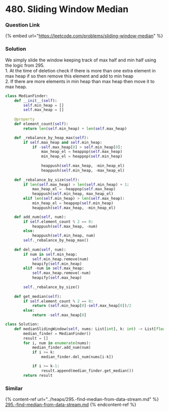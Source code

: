 # 480. Sliding Window Median

### Question Link

{% embed url="https://leetcode.com/problems/sliding-window-median" %}

### Solution

We simply slide the window keeping track of max half and min half using the logic from 295. \
1\. At the time of deletion check if there is more than one extra element in max heap if so then remove this element and add to min heap\
2\. If there are more elements in min heap than max heap then move it to max heap.&#x20;

```python
class MedianFinder:
    def __init__(self):
        self.min_heap = []
        self.max_heap = []
    
    @property
    def element_count(self):
        return len(self.min_heap) + len(self.max_heap)

    def _rebalance_by_heap_max(self):
        if self.max_heap and self.min_heap:
            if -self.max_heap[0] > self.min_heap[0]:
                max_heap_el = heappop(self.max_heap)
                min_heap_el = heappop(self.min_heap)
                
                heappush(self.max_heap, -min_heap_el)
                heappush(self.min_heap, -max_heap_el)
    
    def _rebalance_by_size(self):
        if len(self.max_heap) > len(self.min_heap) + 1:
            max_heap_el = -heappop(self.max_heap)
            heappush(self.min_heap, max_heap_el)
        elif len(self.min_heap) > len(self.max_heap):
            min_heap_el = heappop(self.min_heap)
            heappush(self.max_heap, -min_heap_el)

    def add_num(self, num):        
        if self.element_count % 2 == 0:
            heappush(self.max_heap, -num)
        else:
            heappush(self.min_heap, num)
        self._rebalance_by_heap_max()
    
    def del_num(self, num):
        if num in self.min_heap:
            self.min_heap.remove(num)
            heapify(self.min_heap)
        elif -num in self.max_heap:
            self.max_heap.remove(-num)
            heapify(self.max_heap)
    
        self._rebalance_by_size()
            
    def get_median(self):
        if self.element_count % 2 == 0:
            return (self.min_heap[0]-self.max_heap[0])/2
        else:
            return -self.max_heap[0]

class Solution:
    def medianSlidingWindow(self, nums: List[int], k: int) -> List[float]:
        median_finder = MedianFinder()
        result = []
        for i, num in enumerate(nums):
            median_finder.add_num(num)
            if i >= k:
                median_finder.del_num(nums[i-k])

            if i >= k-1:
                result.append(median_finder.get_median())
        return result
```

### Similar

{% content-ref url="../heaps/295.-find-median-from-data-stream.md" %}
[295.-find-median-from-data-stream.md](../heaps/295.-find-median-from-data-stream.md)
{% endcontent-ref %}
